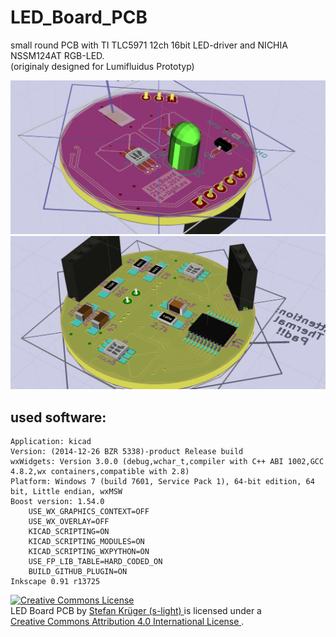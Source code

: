 # LED_Board_PCB

small round PCB with TI TLC5971 12ch 16bit LED-driver and NICHIA NSSM124AT RGB-LED.  
(originaly designed for Lumifluidus Prototyp)


![LED Board 3D view top](export/LED_Board_PCB_brd_3D.png)
![LED Board 3D view top](export/LED_Board_PCB_brd_3D_2.png)

<!-- file format / software information -->
## used software:  
    Application: kicad  
    Version: (2014-12-26 BZR 5338)-product Release build  
    wxWidgets: Version 3.0.0 (debug,wchar_t,compiler with C++ ABI 1002,GCC 4.8.2,wx containers,compatible with 2.8)    
    Platform: Windows 7 (build 7601, Service Pack 1), 64-bit edition, 64 bit, Little endian, wxMSW  
    Boost version: 1.54.0  
        USE_WX_GRAPHICS_CONTEXT=OFF  
        USE_WX_OVERLAY=OFF  
        KICAD_SCRIPTING=ON  
        KICAD_SCRIPTING_MODULES=ON  
        KICAD_SCRIPTING_WXPYTHON=ON  
        USE_FP_LIB_TABLE=HARD_CODED_ON  
        BUILD_GITHUB_PLUGIN=ON
    Inkscape 0.91 r13725

<!-- License info -->
<a rel="license" href="http://creativecommons.org/licenses/by/4.0/">
    <img alt="Creative Commons License" style="border-width:0"
        src="https://i.creativecommons.org/l/by/4.0/88x31.png" />
</a><br />
<span xmlns:dct="http://purl.org/dc/terms/" property="dct:title">
    LED Board PCB
</span> by
<a
    xmlns:cc="http://creativecommons.org/ns#"
    href="https://github.com/s-light/LED_Board_PCB"
    property="cc:attributionName"
    rel="cc:attributionURL"
>
    Stefan Krüger (s-light)
</a>
is licensed under a<br/>
<a rel="license" href="http://creativecommons.org/licenses/by/4.0/">
    Creative Commons Attribution 4.0 International License
</a>.
